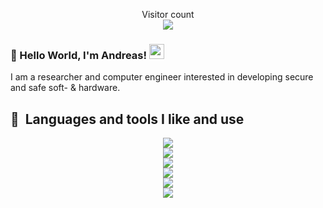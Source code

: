 <p align="center"> 
  Visitor count<br>
  <img src="https://profile-counter.glitch.me/AndreasWillibaldWeber/count.svg" />
</p>

### 👋 Hello World, I'm Andreas!  <img src="https://github.com/TheDudeThatCode/TheDudeThatCode/blob/master/Assets/Earth.gif" width="24px">

I am a researcher and computer engineer interested in developing secure and safe soft- & hardware.

<h2> 🚀 &nbsp;Languages and tools I like and use</h2>
<div align="center">
    <img src="https://skillicons.dev/icons?i=go,zig,c,julia,nim,haskell,fortran" /><br>
    <img src="https://skillicons.dev/icons?i=html,htmx,css,sass,less,js,ts,webassembly,nodejs,deno" /><br>
    <img src="https://skillicons.dev/icons?i=jquery,threejs,d3,express,elysia,sequelize,react,nextjs,materialui,vue,vuetify,electron,tauri," /><br>
    <img src="https://skillicons.dev/icons?i=neovim,vscode,latex,md,git,gitlab,github,githubactions,docker,kubernetes,prometheus" /><br>
    <img src="https://skillicons.dev/icons?i=postgres,mysql,mongodb,cassandra,grafana,graphql,sqlite,redis" /><br>
    <img src="https://skillicons.dev/icons?i=linux,bash,ubuntu,debian,arch,bsd,nix" /><br>
</div>

